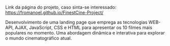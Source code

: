 Link da página do projeto, caso sinta-se interessado: https://fromanoel.github.io/FinestCine-Project/

Desenvolvimento de uma landing page que emprega as tecnologias WEB-API, AJAX, JavaScript, CSS e HTML para apresentar os 10 filmes mais populares no momento. Uma abordagem dinâmica e interativa para explorar o mundo cinematográfico atual. 
